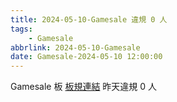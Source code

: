 ```yaml
---
title: 2024-05-10-Gamesale 違規 0 人
tags:
    - Gamesale
abbrlink: 2024-05-10-Gamesale
date: Gamesale-2024-05-10 12:00:00
---
```

Gamesale 板 [板規連結](https://www.ptt.cc/bbs/Gossiping/M.1637425085.A.07D.html)
昨天違規 0 人
